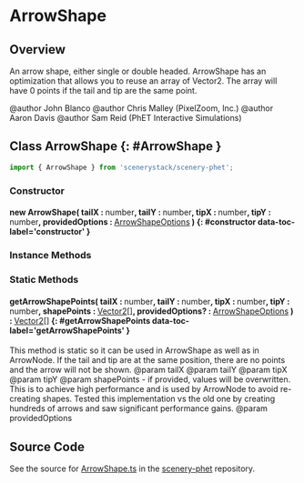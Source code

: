 # ArrowShape

## Overview

An arrow shape, either single or double headed.
ArrowShape has an optimization that allows you to reuse an array of Vector2.
The array will have 0 points if the tail and tip are the same point.

@author John Blanco
@author Chris Malley (PixelZoom, Inc.)
@author Aaron Davis
@author Sam Reid (PhET Interactive Simulations)

## Class ArrowShape {: #ArrowShape }


```js
import { ArrowShape } from 'scenerystack/scenery-phet';
```
### Constructor

#### new ArrowShape( tailX : <span style="font-weight: 400;"><span style="color: hsla(calc(var(--md-hue) + 180deg),80%,40%,1);">number</span></span>, tailY : <span style="font-weight: 400;"><span style="color: hsla(calc(var(--md-hue) + 180deg),80%,40%,1);">number</span></span>, tipX : <span style="font-weight: 400;"><span style="color: hsla(calc(var(--md-hue) + 180deg),80%,40%,1);">number</span></span>, tipY : <span style="font-weight: 400;"><span style="color: hsla(calc(var(--md-hue) + 180deg),80%,40%,1);">number</span></span>, providedOptions : <span style="font-weight: 400;">[ArrowShapeOptions](../scenery-phet/ArrowShape.md#ArrowShapeOptions)</span> ) {: #constructor data-toc-label='constructor' }

### Instance Methods



### Static Methods

#### getArrowShapePoints( tailX : <span style="font-weight: 400;"><span style="color: hsla(calc(var(--md-hue) + 180deg),80%,40%,1);">number</span></span>, tailY : <span style="font-weight: 400;"><span style="color: hsla(calc(var(--md-hue) + 180deg),80%,40%,1);">number</span></span>, tipX : <span style="font-weight: 400;"><span style="color: hsla(calc(var(--md-hue) + 180deg),80%,40%,1);">number</span></span>, tipY : <span style="font-weight: 400;"><span style="color: hsla(calc(var(--md-hue) + 180deg),80%,40%,1);">number</span></span>, shapePoints : <span style="font-weight: 400;">[Vector2](../dot/Vector2.md)[]</span>, providedOptions? : <span style="font-weight: 400;">[ArrowShapeOptions](../scenery-phet/ArrowShape.md#ArrowShapeOptions)</span> ) : <span style="font-weight: 400;">[Vector2](../dot/Vector2.md)[]</span> {: #getArrowShapePoints data-toc-label='getArrowShapePoints' }

This method is static so it can be used in ArrowShape as well as in ArrowNode.  If the tail and tip are at the
same position, there are no points and the arrow will not be shown.
@param tailX
@param tailY
@param tipX
@param tipY
@param shapePoints - if provided, values will be overwritten. This is to achieve high performance and is used
  by ArrowNode to avoid re-creating shapes. Tested this implementation vs the old one by creating hundreds of
  arrows and saw significant performance gains.
@param providedOptions



## Source Code

See the source for [ArrowShape.ts](https://github.com/phetsims/scenery-phet/blob/main/js/ArrowShape.ts) in the [scenery-phet](https://github.com/phetsims/scenery-phet) repository.
